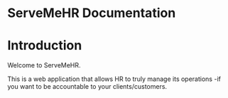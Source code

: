 # ServeMeHR Documentation

# Introduction

Welcome to ServeMeHR.

This is a web application that allows HR to truly manage its operations -if you want to be accountable to your clients/customers.